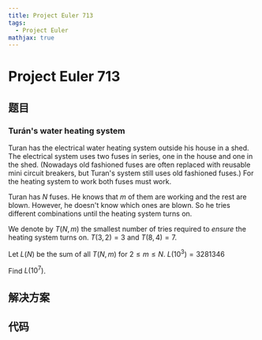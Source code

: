 ```yaml
---
title: Project Euler 713
tags:
  - Project Euler
mathjax: true
---
```

<escape><!-- more --></escape>
    
# Project Euler 713
## 题目
### Turán's water heating system



Turan has the electrical water heating system outside his house in a shed. The electrical system uses two fuses in series, one in the house and one in the shed. (Nowadays old fashioned fuses are often replaced with reusable mini circuit breakers, but Turan's system still uses old fashioned fuses.)
For the heating system to work both fuses must work.


Turan has $N$ fuses. He knows that $m$ of them are working and the rest are blown. However, he doesn't know which ones are blown. So he tries different combinations until the heating system turns on.

We denote by $T(N,m)$ the smallest number of tries required to *ensure* the heating system turns on.
$T(3,2)=3$ and $T(8,4)=7$.


Let $L(N)$ be the sum of all $T(N, m)$ for $2 \leq m \leq N$.
$L(10^3)=3281346$


Find $L(10^7)$.



## 解决方案


## 代码


